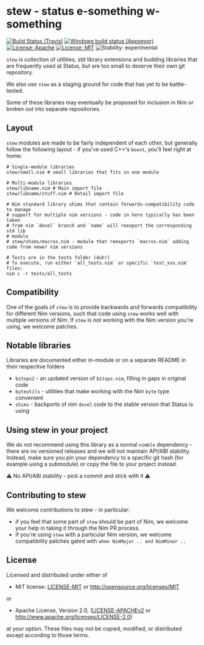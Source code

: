 # stew - status e-something w-something

[![Build Status (Travis)](https://img.shields.io/travis/status-im/nim-stew/master.svg?label=Linux%20/%20macOS "Linux/macOS build status (Travis)")](https://travis-ci.org/status-im/nim-stew)
[![Windows build status (Appveyor)](https://img.shields.io/appveyor/ci/nimbus/nim-stew/master.svg?label=Windows "Windows build status (Appveyor)")](https://ci.appveyor.com/project/nimbus/nim-stew)
[![License: Apache](https://img.shields.io/badge/License-Apache%202.0-blue.svg)](https://opensource.org/licenses/Apache-2.0)
[![License: MIT](https://img.shields.io/badge/License-MIT-blue.svg)](https://opensource.org/licenses/MIT)
![Stability: experimental](https://img.shields.io/badge/stability-experimental-orange.svg)

`stew` is collection of utilities, std library extensions and budding libraries
that are frequently used at Status, but are too small to deserve their own
git repository.

We also use `stew` as a staging ground for code that has yet to be
battle-tested.

Some of these libraries may eventually be proposed for inclusion in Nim or
broken out into separate repositories.

## Layout

`stew` modules are made to be fairly independent of each other, but generally
follow the following layout - if you've used C++'s `boost`, you'll feel right at
home:

```
# Single-module libraries
stew/small.nim # small libraries that fits in one module

# Multi-module libraries
stew/libname.nim # Main import file
stew/libname/stuff.nim # Detail import file

# Nim standard library shims that contain forwards-compatibility code to manage
# support for multiple nim versions - code in here typically has been taken
# from nim `devel` branch and `name` will reexport the corresponding std lib
# module
# stew/shims/macros.nim - module that reexports `macros.nim` adding code from newer nim versions

# Tests are in the tests folder (duh!)
# To execute, run either `all_tests.nim` or specific `test_xxx.nim` files:
nim c -r tests/all_tests
```

## Compatibility

One of the goals of `stew` is to provide backwards and forwards compatibility
for different Nim versions, such that code using `stew` works well with multiple
versions of Nim. If `stew` is not working with the Nim version you're using, we
welcome patches.

## Notable libraries

Libraries are documented either in-module or on a separate README in their
respective folders

- `bitops2` - an updated version of `bitops.nim`, filling in gaps in original code
- `byteutils` - utilities that make working with the Nim `byte` type convenient
- `shims` - backports of nim `devel` code to the stable version that Status is using

## Using stew in your project

We do not recommend using this library as a normal `nimble` dependency - there
are no versioned releases and we will not maintain API/ABI stability. Instead,
make sure you pin your dependency to a specific git hash (for example using a
submodule) or copy the file to your project instead.

:warning: No API/ABI stability - pick a commit and stick with it :warning:

## Contributing to stew

We welcome contributions to stew - in particular:
* if you feel that some part of `stew` should be part of Nim, we welcome your help in taking it through the Nim PR process.
* if you're using `stew` with a particular Nim version, we welcome compatibility patches gated with `when NimMajor .. and NimMinor ..`

## License

Licensed and distributed under either of

* MIT license: [LICENSE-MIT](LICENSE-MIT) or http://opensource.org/licenses/MIT

or

* Apache License, Version 2.0, ([LICENSE-APACHEv2](LICENSE-APACHEv2) or http://www.apache.org/licenses/LICENSE-2.0)

at your option. These files may not be copied, modified, or distributed except according to those terms.
